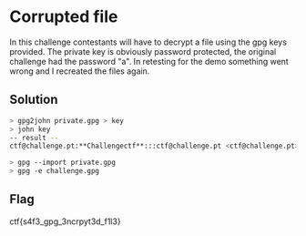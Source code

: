 # Corrupted file

In this challenge contestants will have to decrypt a file using the gpg keys provided. The private key is obviously password protected, the original challenge had the password "a".
In retesting for the demo something went wrong and I recreated the files again. 

## Solution

```bash
> gpg2john private.gpg > key
> john key
-- result --
ctf@challenge.pt:**Challengectf**:::ctf@challenge.pt <ctf@challenge.pt>::private.pgp

> gpg --import private.gpg
> gpg -e challenge.gpg
```

## Flag 

ctf{s4f3_gpg_3ncrpyt3d_f1l3}


